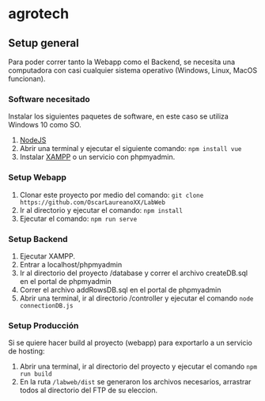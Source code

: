 # agrotech

## Setup general
Para poder correr tanto la Webapp como el Backend, se necesita una computadora con casi cualquier sistema operativo (Windows, Linux, MacOS funcionan).

### Software necesitado
Instalar los siguientes paquetes de software, en este caso se utiliza Windows 10 como SO.

1. [NodeJS](https://nodejs.org/dist/v10.15.3/node-v10.15.3-x64.msi)
2. Abrir una terminal y ejecutar el siguiente comando: `npm install vue`
3. Instalar [XAMPP](https://www.apachefriends.org/xampp-files/7.3.5/xampp-windows-x64-7.3.5-1-VC15-installer.exe) o un servicio con phpmyadmin.

### Setup Webapp
1. Clonar este proyecto por medio del comando: `git clone https://github.com/OscarLaureanoXX/LabWeb`
2. Ir al directorio y ejecutar el comando: `npm install`
3. Ejecutar el comando: `npm run serve`

### Setup Backend
1. Ejecutar XAMPP.
2. Entrar a localhost/phpmyadmin
3. Ir al directorio del proyecto /database y correr el archivo createDB.sql en el portal de phpmyadmin
4. Correr el archivo addRowsDB.sql en el portal de phpmyadmin
5. Abrir una terminal, ir al directorio /controller y ejecutar el comando `node connectionDB.js`

### Setup Producción
Si se quiere hacer build al proyecto (webapp) para exportarlo a un servicio de hosting:
1. Abrir una terminal, ir al directorio del proyecto y ejecutar el comando `npm run build`
2. En la ruta `/labweb/dist` se generaron los archivos necesarios, arrastrar todos al directorio del FTP de su eleccion.

